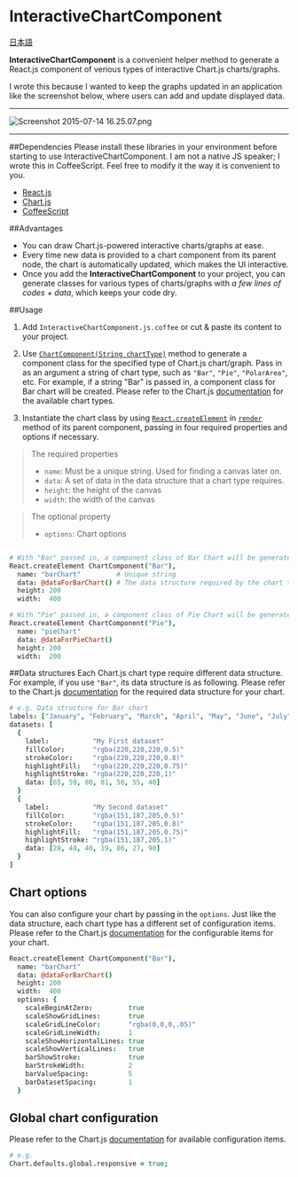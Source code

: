 # InteractiveChartComponent

[日本語](http://qiita.com/mnishiguchi/items/aeb6231b405051aba85c)

**InteractiveChartComponent** is a convenient helper method to generate a React.js component of verious types of interactive Chart.js charts/graphs. 

I wrote this because I wanted to keep the graphs updated in an application like the screenshot below, where users can add and update displayed data.

----

![Screenshot 2015-07-14 16.25.07.png](https://qiita-image-store.s3.amazonaws.com/0/82804/02afbf45-52ce-476f-b304-7d1862f6d2ea.png)

----

##Dependencies
Please install these libraries in your environment before starting to use InteractiveChartComponent. I am not a native JS speaker; I wrote this in CoffeeScript. Feel free to modify it the way it is convenient to you.
- [React.js](https://facebook.github.io/react/)
- [Chart.js](http://www.chartjs.org/)
- [CoffeeScript](http://coffeescript.org/)

##Advantages

- You can draw Chart.js-powered interactive charts/graphs at ease.
- Every time new data is provided to a chart component from its parent node, the chart is automatically updated, which makes the UI interactive.
- Once you add the **InteractiveChartComponent** to your project, you can generate classes for various types of charts/graphs with *a few lines of codes + data*, which keeps your code dry.

##Usage

1. Add `InteractiveChartComponent.js.coffee` or cut & paste its content to your project.

2. Use [`ChartComponent(String chartType)`](https://github.com/mnishiguchi/InteractiveChartComponent/blob/master/InteractiveChartComponent.js.coffee) method to generate a component class for the specified type of Chart.js chart/graph. Pass in as an argument a string of chart type, such as `"Bar"`, `"Pie"`, `"PolarArea"`, etc. For example, if a string "Bar" is passed in, a component class for Bar chart will be created. Please refer to the Chart.js [documentation](http://www.chartjs.org/docs/) for the available chart types.

3. Instantiate the chart class by using [`React.createElement`](https://facebook.github.io/react/docs/top-level-api.html#react.createelement) in [`render`](https://facebook.github.io/react/docs/component-specs.html#render) method of its parent component, passing in four required properties and options if necessary.

>The required properties
>+ `name`:   Must be a unique string. Used for finding a canvas later on.
>+ `data`:   A set of data in the data structure that a chart type requires.
>+ `height`: the height of the canvas
>+ `width`:  the width of the canvas

>The optional property
>+ `options`: Chart options

```coffeescript

# With "Bar" passed in, a component class of Bar Chart will be generated.
React.createElement ChartComponent("Bar"),
  name: "barChart"         # Unique string
  data: @dataForBarChart() # The data structure required by the chart type you use.
  height: 200
  width:  400

# With "Pie" passed in, a component class of Pie Chart will be generated.
React.createElement ChartComponent("Pie"),          
  name: "pieChart"
  data: @dataForPieChart()           
  height: 200            
  width:  200
```

##Data structures
Each Chart.js chart type require different data structure.
For example, if you use `"Bar"`, its data structure is as following. Please refer to the Chart.js [documentation](http://www.chartjs.org/docs/) for the required data structure for your chart.

```coffeescript
# e.g. Data structure for Bar chart
labels: ["January", "February", "March", "April", "May", "June", "July"]
datasets: [
  {
    label:           "My First dataset"
    fillColor:       "rgba(220,220,220,0.5)"
    strokeColor:     "rgba(220,220,220,0.8)"
    highlightFill:   "rgba(220,220,220,0.75)"
    highlightStroke: "rgba(220,220,220,1)"
    data: [65, 59, 80, 81, 56, 55, 40]
  }
  {
    label:           "My Second dataset"
    fillColor:       "rgba(151,187,205,0.5)"
    strokeColor:     "rgba(151,187,205,0.8)"
    highlightFill:   "rgba(151,187,205,0.75)"
    highlightStroke: "rgba(151,187,205,1)"
    data: [28, 48, 40, 19, 86, 27, 90]
  }
]
```

## Chart options
You can also configure your chart by passing in the `options`. Just like the data structure, each chart type has a different set of configuration items. Please refer to the Chart.js [documentation](http://www.chartjs.org/docs/) for the configurable items for your chart.

```coffeescript
React.createElement ChartComponent("Bar"),
  name: "barChart"
  data: @dataForBarChart()
  height: 200
  width:  400
  options: {
    scaleBeginAtZero:         true
    scaleShowGridLines:       true
    scaleGridLineColor:       "rgba(0,0,0,.05)"
    scaleGridLineWidth:       1
    scaleShowHorizontalLines: true
    scaleShowVerticalLines:   true
    barShowStroke:            true
    barStrokeWidth:           2
    barValueSpacing:          5
    barDatasetSpacing:        1
  }
```

## Global chart configuration

Please refer to the Chart.js [documentation](http://www.chartjs.org/docs/#getting-started-global-chart-configuration) for available configuration items.
```coffee
# e.g.
Chart.defaults.global.responsive = true;
```

